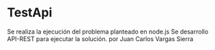 # TestApi

Se realiza la ejecución del problema planteado en node.js 
Se desarrollo API-REST para ejecutar la solución.
por Juan Carlos Vargas Sierra
 
